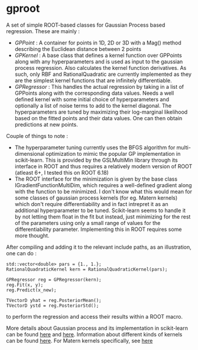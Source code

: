 # gproot

A set of simple ROOT-based classes for Gaussian Process based regression. These are mainly : 

* *GPPoint* : A container for points in 1D, 2D or 3D with a Mag() method describing the Euclidean distance between 2 points
* *GPKernel* : A base class that defines a kernel function over GPPoints along with any hyperparameters and is used as input to the gaussian process regression. Also calculates the kernel function derivatives. As such, only RBF and RationalQuadratic are currently implemented as they are the simplest kernel functions that are infinitely differentiable.
* *GPRegressor* : This handles the actual regression by taking in a list of GPPoints along with the corresponding data values. Needs a well defined kernel with some initial choice of hyperparameters and optionally a list of noise terms to add to the kernel diagonal. The hyperparameters are tuned by maximizing their log-marginal likelihood based on the fitted points and their data values. One can then obtain predictions at new points. 

Couple of things to note : 

* The hyperparameter tuning currently uses the BFGS algorithm for multi-dimensional optimization to mimic the popular GP implementation in scikit-learn. This is provided by the GSLMultiMin library through its interface in ROOT and thus requires a relatively modern version of ROOT (atleast 6+, I tested this on ROOT 6.18)
* The ROOT interface for the minimization is given by the base class IGradientFunctionMultiDim, which requires a well-defined gradient along with the function to be minimized. I don't know what this would mean for some classes of gaussian process kernels (for eg. Matern kernels) which don't require differentiability and in fact intrepret it as an additional hyperparameter to be tuned. Scikit-learn seems to handle it by not letting them float in the fit but instead, just minimizing for the rest of the parameters using only a small range of values for the differentiability parameter. Implementing this in ROOT requires some more thought. 

After compiling and adding it to the relevant include paths, as an illustration, one can do : 
```
std::vector<double> pars = {1., 1.};
RationalQuadraticKernel kern = RationalQuadraticKernel(pars);

GPRegressor reg = GPRegressor(kern);
reg.Fit(x, y);
reg.Predict(x_new);

TVectorD yhat = reg.PosteriorMean();
TVectorD ystd = reg.PosteriorStd();
```
to perform the regression and access their results within a ROOT macro. 

More details about Gaussian process and its implementation in scikit-learn can be found [here](https://scikit-learn.org/stable/modules/gaussian_process.html) and [here](https://scikit-learn.org/stable/auto_examples/gaussian_process/plot_gpr_noisy_targets.html). Information about different kinds of kernels can be found [here](https://www.cs.toronto.edu/~duvenaud/cookbook/). For Matern kernels specifically, see [here](https://scikit-learn.org/stable/modules/generated/sklearn.gaussian_process.kernels.Matern.html)
